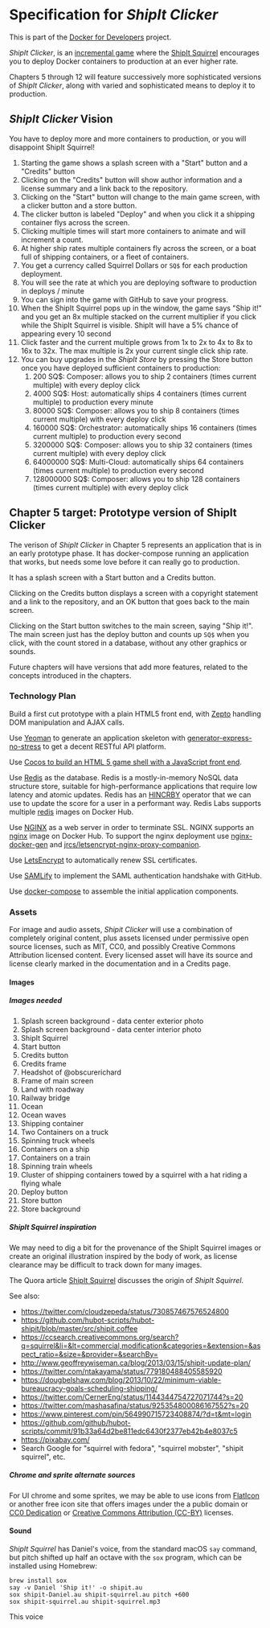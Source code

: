 # Specification for _ShipIt Clicker_

This is part of the [Docker for Developers](https://github.com/ModusCreateOrg/docker-book) project.

_ShipIt Clicker_, is an [incremental game](https://en.wikipedia.org/wiki/Incremental_game) where the [ShipIt Squirrel](https://www.quora.com/On-GitHub-what-is-the-significance-of-the-Ship-It-squirrel) encourages you to deploy Docker containers to production at an ever higher rate. 

Chapters 5 through 12 will feature successively more sophisticated versions of _ShipIt Clicker_, along with varied and sophisticated means to deploy it to production.

## _ShipIt Clicker_ Vision

You have to deploy more and more containers to production, or you will disappoint ShipIt Squirrel!

1. Starting the game shows a splash screen with a "Start" button and a "Credits" button
1. Clicking on the "Credits" button will show author information and a license summary and a link back to the repository.
1. Clicking on the "Start" button will change to the main game screen, with a clicker button and a store button.
1. The clicker button is labeled "Deploy" and when you click it a shipping container flys across the screen. 
1. Clicking multiple times will start more containers to animate and will increment a count. 
1. At higher ship rates multiple containers fly across the screen, or a boat full of shipping containers, or a fleet of containers.
1. You get a currency called Squirrel Dollars or `SQ$` for each production deployment. 
1. You will see the rate at which you are deploying software to production in deploys / minute
1. You can sign into the game with GitHub to save your progress.
1. When the ShipIt Squirrel pops up in the window, the game says "Ship it!" and you get an 8x multiple stacked on the current multiplier if you click while the ShipIt Squirrel is visible. ShipIt will have a 5% chance of appearing every 10 second
1. Click faster and the current multiple grows from 1x to 2x to 4x to 8x to 16x to 32x. The max multiple is 2x your current single click ship rate.
1. You can buy upgrades in the _ShipIt Store_ by pressing the Store button  once you have deployed sufficient containers to production: 
   1. 200 SQ$: Composer: allows you to ship 2 containers (times current multiple) with every deploy click
   1. 4000 SQ$: Host: automatically ships 4 containers (times current multiple) to production every minute
   1. 80000 SQ$: Composer: allows you to ship 8 containers (times current multiple) with every deploy click
   1. 160000 SQ$: Orchestrator: automatically ships 16 containers (times current multiple) to production every second
   1. 3200000 SQ$: Composer: allows you to ship 32 containers (times current multiple) with every deploy click
   1. 64000000 SQ$: Multi-Cloud: automatically ships 64 containers (times current multiple) to production every second
   1. 128000000 SQ$: Composer: allows you to ship 128 containers (times current multiple) with every deploy click

## Chapter 5 target: Prototype version of ShipIt Clicker

The verison of _ShipIt Clicker_ in Chapter 5 represents an application that is in an early prototype phase. It has docker-compose running an application that works, but needs some love before it can really go to production.

It has a splash screen with a Start button and a Credits button. 

Clicking on the Credits button displays a screen with a copyright statement and a link to the repository, and an OK button that goes back to the main screen.

Clicking on the Start button switches to the main screen, saying "Ship it!". The main screen just has the deploy button and counts up `SQ$` when you click, with the count stored in a database, without any other graphics or sounds. 

Future chapters will have versions that add more features, related to the concepts introduced in the chapters.

### Technology Plan

Build a first cut prototype with a plain HTML5 front end, with [Zepto](https://zeptojs.com/) handling DOM manipulation and AJAX calls.

Use [Yeoman](https://yeoman.io/) to generate an application skeleton with [generator-express-no-stress](https://github.com/cdimascio/generator-express-no-stress) to get a decent RESTful API platform.

Use [Cocos to build an HTML 5 game shell with a JavaScript front end](https://www.cocos.com/en/creator).

Use [Redis](https://redis.io/) as the database. Redis is a mostly-in-memory NoSQL data structure store, suitable for high-performance applications that require low latency and atomic updates. Redis has an [HINCRBY](https://redis.io/commands/hincrby) operator that we can use to update the score for a user in a performant way. Redis Labs supports multiple [redis](https://hub.docker.com/_/redis/) images on Docker Hub.

Use [NGINX](https://www.nginx.com/) as a web server in order to terminate SSL. NGINX supports an [nginx](https://hub.docker.com/_/nginx/) image on Docker Hub. To support the nginx deployment use [nginx-docker-gen](https://github.com/jwilder/docker-gen) and [jrcs/letsencrypt-nginx-proxy-companion](https://github.com/JrCs/docker-letsencrypt-nginx-proxy-companion).

Use [LetsEncrypt](https://letsencrypt.org/) to automatically renew SSL certificates.

Use [SAMLify](https://github.com/tngan/samlify) to implement the SAML authentication handshake with GitHub.

Use [docker-compose](https://docs.docker.com/compose/) to assemble the initial application components.

### Assets

For image and audio assets, _Shipit Clicker_ will use a combination of completely original content, plus assets licensed under permissive open source licenses, such as MIT, CC0, and possibly Creative Commons Attribution licensed content. Every licensed asset will have its source and license clearly marked in the documentation and in a Credits page.

#### Images

##### Images needed

1. Splash screen background - data center exterior photo
1. Splash screen background - data center interior photo
1. ShipIt Squirrel
1. Start button
1. Credits button
1. Credits frame
1. Headshot of @obscurerichard
1. Frame of main screen
1. Land with roadway
1. Railway bridge
1. Ocean
1. Ocean waves
1. Shipping container
1. Two Containers on a truck
1. Spinning truck wheels
1. Containers on a ship
1. Containers on a train
1. Spinning train wheels
1. Cluster of shipping containers towed by a squirrel with a hat riding a flying whale
1. Deploy button
1. Store button
1. Store background

##### ShipIt Squirrel inspiration
We may need to dig a bit for the provenance of the ShipIt Squirrel images or create an original illustration inspired by the body of work, as license clearance may be difficult to track down for many images. 

The Quora article [ShipIt Squirrel](https://www.quora.com/On-GitHub-what-is-the-significance-of-the-Ship-It-squirrel) discusses the origin of _ShipIt Squirrel_. 

See also: 

* https://twitter.com/cloudzepeda/status/730857467576524800
* https://github.com/hubot-scripts/hubot-shipit/blob/master/src/shipit.coffee
* https://ccsearch.creativecommons.org/search?q=squirrel&li=&lt=commercial,modification&categories=&extension=&aspect_ratio=&size=&provider=&searchBy=
* http://www.geoffreywiseman.ca/blog/2013/03/15/shipit-update-plan/
* https://twitter.com/ntakayama/status/779180488405585920
* https://dougbelshaw.com/blog/2013/10/22/minimum-viable-bureaucracy-goals-scheduling-shipping/
* https://twitter.com/CernerEng/status/1144344754727071744?s=20
* https://twitter.com/mashasafina/status/925354800086167552?s=20
* https://www.pinterest.com/pin/564990715723408874/?d=t&mt=login
* https://github.com/github/hubot-scripts/commit/91b33a64d2be811edc6430f2377eb42b4e8037c5
* https://pixabay.com/
* Search Google for "squirrel with fedora", "squirrel mobster", "shipit squirrel", etc.

##### Chrome and sprite alternate sources
For UI chrome and some sprites, we may be able to use icons from [FlatIcon](https://www.flaticon.com/) or another free icon site that offers images under the a public domain or [CC0 Dedication](https://creativecommons.org/share-your-work/public-domain/cc0/) or [Creative Commons Attribution (CC-BY)](https://creativecommons.org/use-remix/cc-licenses/#by) licenses.

#### Sound

_ShipIt Squirrel_ has Daniel's voice, from the standard macOS `say` command, but pitch shifted up half an octave with the `sox` program, which can be installed using Homebrew:

```shell
brew install sox
say -v Daniel 'Ship it!' -o shipit.au
sox shipit-Daniel.au shipit-squirrel.au pitch +600
sox shipit-squirrel.au shipit-squirrel.mp3
```

This voice 
